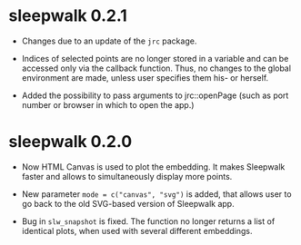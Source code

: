 # sleepwalk 0.2.1

* Changes due to an update of the `jrc` package.

* Indices of selected points are no longer stored in a variable and can be accessed only via the callback function. 
Thus, no changes to the global environment are made, unless user specifies them his- or herself.

* Added the possibility to pass arguments to jrc::openPage (such as port number or browser in which to open the app.)

# sleepwalk 0.2.0

* Now HTML Canvas is used to plot the embedding. It makes Sleepwalk faster and allows to simultaneously display more points.

* New parameter `mode = c("canvas", "svg")` is added, that allows user to go back to the old SVG-based version of Sleepwalk app.

* Bug in `slw_snapshot` is fixed. The function no longer returns a list of identical plots, when used with several different embeddings.